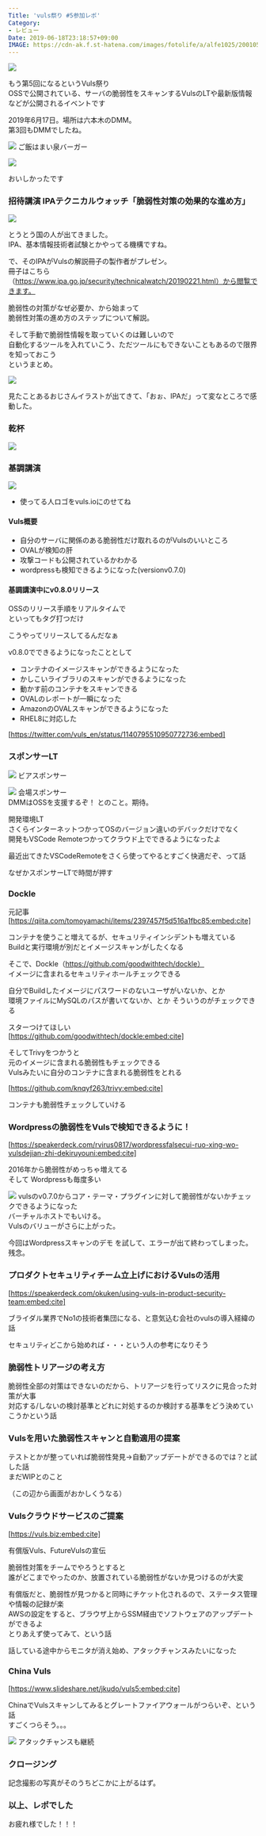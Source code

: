 ```yaml
---
Title: 'vuls祭り #5参加レポ'
Category:
- レビュー
Date: 2019-06-18T23:18:57+09:00
IMAGE: https://cdn-ak.f.st-hatena.com/images/fotolife/a/alfe1025/20010502/20010502144030.jpg
---
```


<span><img class="magnifiable" src="https://cdn-ak.f.st-hatena.com/images/fotolife/a/alfe1025/20010502/20010502144030.jpg" itemprop="image"></span>


もう第5回になるというVuls祭り  
OSSで公開されている、サーバの脆弱性をスキャンするVulsのLTや最新版情報などが公開されるイベントです



<!-- more -->



2019年6月17日。場所は六本木のDMM。  
第3回もDMMでしたね。



<span><img class="magnifiable" src="https://cdn-ak.f.st-hatena.com/images/fotolife/a/alfe1025/20010502/20010502144040.jpg" itemprop="image"></span>
ご飯はまい泉バーガー



<span><img class="magnifiable" src="https://cdn-ak.f.st-hatena.com/images/fotolife/a/alfe1025/20010502/20010502144050.jpg" itemprop="image"></span>

おいしかったです


### 招待講演 IPAテクニカルウォッチ「脆弱性対策の効果的な進め方」


<span><img class="magnifiable" src="https://cdn-ak.f.st-hatena.com/images/fotolife/a/alfe1025/20010502/20010502144100.jpg" itemprop="image"></span>


とうとう国の人が出てきました。  
IPA、基本情報技術者試験とかやってる機構ですね。

で、そのIPAがVulsの解説冊子の製作者がプレゼン。  
冊子はこちら（https://www.ipa.go.jp/security/technicalwatch/20190221.html）から閲覧できます。

脆弱性の対策がなぜ必要か、から始まって  
脆弱性対策の進め方のステップについて解説。

そして手動で脆弱性情報を取っていくのは難しいので  
自動化するツールを入れていこう、ただツールにもできないこともあるので限界を知っておこう  
というまとめ。


<span><img class="magnifiable" src="https://cdn-ak.f.st-hatena.com/images/fotolife/a/alfe1025/20010502/20010502144110.jpg" itemprop="image"></span>

見たことあるおじさんイラストが出てきて、「おぉ、IPAだ」って変なところで感動した。


### 乾杯

<span><img class="magnifiable" src="https://cdn-ak.f.st-hatena.com/images/fotolife/a/alfe1025/20010502/20010502144120.jpg" itemprop="image"></span>



### 基調講演

<span><img class="magnifiable" src="https://cdn-ak.f.st-hatena.com/images/fotolife/a/alfe1025/20010502/20010502144130.jpg" itemprop="image"></span>

* 使ってる人ロゴをvuls.ioにのせてね

#### Vuls概要

* 自分のサーバに関係のある脆弱性だけ取れるのがVulsのいいところ
* OVALが検知の肝
* 攻撃コードも公開されているかわかる
* wordpressも検知できるようになった(versionv0.7.0)

#### 基調講演中にv0.8.0リリース
OSSのリリース手順をリアルタイムで  
といってもタグ打つだけ  

こうやってリリースしてるんだなぁ

v0.8.0でできるようになったこととして

* コンテナのイメージスキャンができるようになった
* かしこいライブラリのスキャンができるようになった
* 動かす前のコンテナをスキャンできる
* OVALのレポートが一瞬になった
* AmazonのOVALスキャンができるようになった
* RHEL8に対応した

[https://twitter.com/vuls_en/status/1140795510950772736:embed]



### スポンサーLT

<span><img class="magnifiable" src="https://cdn-ak.f.st-hatena.com/images/fotolife/a/alfe1025/20010502/20010502144140.jpg" itemprop="image"></span>
ビアスポンサー


<span><img class="magnifiable" src="https://cdn-ak.f.st-hatena.com/images/fotolife/a/alfe1025/20010502/20010502144150.jpg" itemprop="image"></span>
会場スポンサー  
DMMはOSSを支援するぞ！ とのこと。期待。


開発環境LT  
さくらインターネットつかってOSのバージョン違いのデバックだけでなく  
開発もVSCode Remoteつかってクラウド上でできるようになったよ  

最近出てきたVSCodeRemoteをさくら使ってやるとすごく快適だぞ、って話

なぜかスポンサーLTで時間が押す

### Dockle

元記事  
[https://qiita.com/tomoyamachi/items/2397457f5d516a1fbc85:embed:cite]


コンテナを使うこと増えてるが、セキュリティインシデントも増えている  
Buildと実行環境が別だとイメージスキャンがしたくなる  

そこで、Dockle（https://github.com/goodwithtech/dockle）  
イメージに含まれるセキュリティホールチェックできる

自分でBuildしたイメージにパスワードのないユーザがいないか、とか  
環境ファイルにMySQLのパスが書いてないか、とか
そういうのがチェックできる

スターつけてほしい  
[https://github.com/goodwithtech/dockle:embed:cite]


そしてTrivyをつかうと  
元のイメージに含まれる脆弱性もチェックできる  
Vulsみたいに自分のコンテナに含まれる脆弱性をとれる  

[https://github.com/knqyf263/trivy:embed:cite]

コンテナも脆弱性チェックしていける



### Wordpressの脆弱性をVulsで検知できるように！

[https://speakerdeck.com/rvirus0817/wordpressfalsecui-ruo-xing-wo-vulsdejian-zhi-dekiruyouni:embed:cite]


2016年から脆弱性がめっちゃ増えてる  
そして Wordpressも毎度多い


<span><img class="magnifiable" src="https://cdn-ak.f.st-hatena.com/images/fotolife/a/alfe1025/20010502/20010502144200.jpg" itemprop="image"></span>
vulsのv0.7.0からコア・テーマ・プラグインに対して脆弱性がないかチェックできるようになった  
バーチャルホストでもいける。  
Vulsのバリューがさらに上がった。

今回はWordpressスキャンのデモ を試して、エラーが出て終わってしまった。残念。

### プロダクトセキュリティチーム立上げにおけるVulsの活用

[https://speakerdeck.com/okuken/using-vuls-in-product-security-team:embed:cite]

ブライダル業界でNo1の技術者集団になる、と意気込む会社のvulsの導入経緯の話

セキュリティどこから始めれば・・・という人の参考になりそう

### 脆弱性トリアージの考え方

脆弱性全部の対策はできないのだから、トリアージを行ってリスクに見合った対策が大事  
対応する/しないの検討基準とどれに対処するのか検討する基準をどう決めていこうかという話

### Vulsを用いた脆弱性スキャンと自動適用の提案

テストとかが整っていれば脆弱性発見→自動アップデートができるのでは？と試した話  
まだWIPとのこと

（この辺から画面がおかしくうなる）

### Vulsクラウドサービスのご提案

[https://vuls.biz:embed:cite]

有償版Vuls、FutureVulsの宣伝  

脆弱性対策をチームでやろうとすると    
誰がどこまでやったのか、放置されている脆弱性がないか見つけるのが大変  

有償版だと、脆弱性が見つかると同時にチケット化されるので、ステータス管理や情報の記録が楽  
AWSの設定をすると、ブラウザ上からSSM経由でソフトウェアのアップデートができるよ  
とりあえず使ってみて、という話

話している途中からモニタが消え始め、アタックチャンスみたいになった

### China Vuls

[https://www.slideshare.net/jkudo/vuls5:embed:cite]


ChinaでVulsスキャンしてみるとグレートファイアウォールがつらいぞ、という話  
すごくつらそう。。。


<span><img class="magnifiable" src="https://cdn-ak.f.st-hatena.com/images/fotolife/a/alfe1025/20010502/20010502144210.jpg" itemprop="image"></span>
アタックチャンスも継続

### クロージング

記念撮影の写真がそのうちどこかに上がるはず。

### 以上、レポでした

お疲れ様でした！！！

